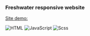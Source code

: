 ### Freshwater responsive website

[Site demo: ](https://freshwater-site.netlify.app/)

![HTML](https://img.shields.io/badge/HTML5-E34F26?style=for-the-badge&logo=html5&logoColor=white)
![JavaScript](https://img.shields.io/badge/JavaScript-F7DF1E?style=for-the-badge&logo=javascript&logoColor=black)
![Scss](https://img.shields.io/badge/Sass-CC6699?style=for-the-badge&logo=sass&logoColor=white)
